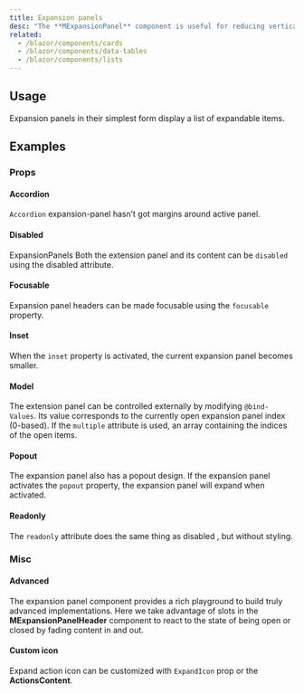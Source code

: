 ```yaml
---
title: Expansion panels
desc: "The **MExpansionPanel** component is useful for reducing vertical space with large amounts of information. The default functionality of the component is to only display one expansion-panel body at a time; however, with the **Multiple** property, the expansion-panel can remain open until explicitly closed."
related:
  - /blazor/components/cards
  - /blazor/components/data-tables
  - /blazor/components/lists
---
```


## Usage

Expansion panels in their simplest form display a list of expandable items.

<masa-example file="Examples.components.expansion_panels.Usage"></masa-example>

## Examples

### Props

#### Accordion

`Accordion` expansion-panel hasn’t got margins around active panel.

<masa-example file="Examples.components.expansion_panels.Accordion"></masa-example>

#### Disabled

ExpansionPanels Both the extension panel and its content can be `disabled` using the disabled attribute. 

<masa-example file="Examples.components.expansion_panels.Disabled"></masa-example>

#### Focusable

Expansion panel headers can be made focusable using the `focusable` property.

<masa-example file="Examples.components.expansion_panels.Focusable"></masa-example>

#### Inset

When the `inset` property is activated, the current expansion panel becomes smaller.

<masa-example file="Examples.components.expansion_panels.Inset"></masa-example>

#### Model

The extension panel can be controlled externally by modifying `@bind-Values`. Its value corresponds to the currently open expansion panel index (0-based). If the `multiple` attribute is used, an array containing the indices of the open items.

<masa-example file="Examples.components.expansion_panels.Model"></masa-example>

#### Popout

The expansion panel also has a popout design. If the expansion panel activates the `popout` property, the expansion panel will expand when activated.

<masa-example file="Examples.components.expansion_panels.Popout"></masa-example>

#### Readonly

The `readonly` attribute does the same thing as disabled , but without styling.

<masa-example file="Examples.components.expansion_panels.Readonly"></masa-example>

### Misc

#### Advanced

The expansion panel component provides a rich playground to build truly advanced implementations. Here we take advantage of slots in the **MExpansionPanelHeader**   component to react to the state of being open or closed by fading content in and out.

<masa-example file="Examples.components.expansion_panels.Advanced"></masa-example>

#### Custom icon

Expand action icon can be customized with `ExpandIcon` prop or the **ActionsContent**.

<masa-example file="Examples.components.expansion_panels.CustomIcon"></masa-example>

